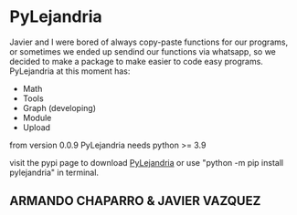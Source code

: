 # PyLejandria

Javier and I were bored of always copy-paste functions for our programs, or sometimes
we ended up sendind our functions via whatsapp, so we decided to make a package
to make easier to code easy programs. PyLejandria at this moment has:

* Math
* Tools
* Graph (developing)
* Module
* Upload

from version 0.0.9 PyLejandria needs python >= 3.9

visit the pypi page to download
[PyLejandria](https://pypi.org/project/pylejandria/)
or use "python -m pip install pylejandria" in terminal.

## ARMANDO CHAPARRO & JAVIER VAZQUEZ